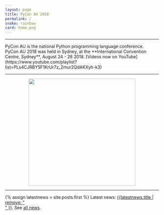 ```yaml
---
layout: page
title: PyCon AU 2018
permalink: /
snake: rainbow
card: home.png
---
```



<hr>
<span class="abstract">
PyCon AU is the national Python programming language conference.<br>
PyCon AU 2018 was held in Sydney, at the **International Convention Centre, Sydney**, August 24 - 28 2018. [Videos now on YouTube](https://www.youtube.com/playlist?list=PLs4CJRBY5F1KrUr7z_2mur2QdAKXyh-k3)
</span>
<hr>

<p align="center"><img height="350px" src="{{site.url}}/static/img/pyconau-large.png"></p>
<hr>

{% assign latestnews = site.posts.first %}
Latest news: [{{latestnews.title | remove: "<br>" }}]({{latestnews.url}}). See [all news](/news).

